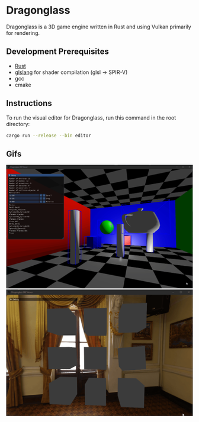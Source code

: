 # Dragonglass

Dragonglass is a 3D game engine written in Rust and using Vulkan primarily for rendering.

## Development Prerequisites

* [Rust](https://www.rust-lang.org/)
* [glslang](https://github.com/KhronosGroup/glslang/releases/tag/master-tot) for shader compilation (glsl -> SPIR-V)
* gcc
* cmake

## Instructions

To run the visual editor for Dragonglass, run this command in the root directory:

```bash
cargo run --release --bin editor
```

## Gifs

![3D Picking](gifs/picking.gif)
![Selecting 3D objects](gifs/selections.gif)
